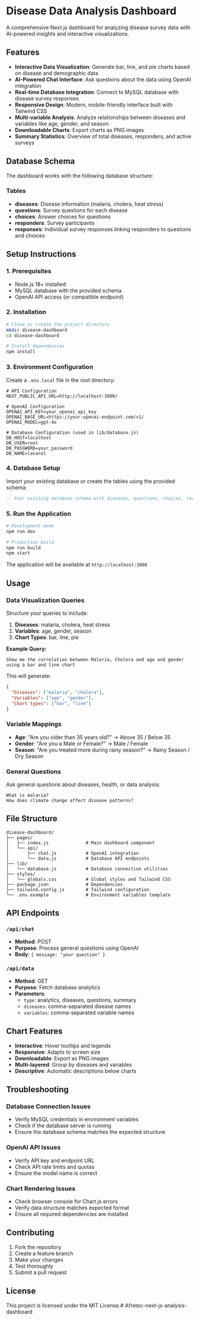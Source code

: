 # Disease Data Analysis Dashboard

A comprehensive Next.js dashboard for analyzing disease survey data with AI-powered insights and interactive visualizations.

## Features

- **Interactive Data Visualization**: Generate bar, line, and pie charts based on disease and demographic data
- **AI-Powered Chat Interface**: Ask questions about the data using OpenAI integration
- **Real-time Database Integration**: Connect to MySQL database with disease survey responses
- **Responsive Design**: Modern, mobile-friendly interface built with Tailwind CSS
- **Multi-variable Analysis**: Analyze relationships between diseases and variables like age, gender, and season
- **Downloadable Charts**: Export charts as PNG images
- **Summary Statistics**: Overview of total diseases, responders, and active surveys

## Database Schema

The dashboard works with the following database structure:

### Tables
- **diseases**: Disease information (malaria, cholera, heat stress)
- **questions**: Survey questions for each disease
- **choices**: Answer choices for questions
- **responders**: Survey participants
- **responses**: Individual survey responses linking responders to questions and choices

## Setup Instructions

### 1. Prerequisites
- Node.js 18+ installed
- MySQL database with the provided schema
- OpenAI API access (or compatible endpoint)

### 2. Installation

```bash
# Clone or create the project directory
mkdir disease-dashboard
cd disease-dashboard

# Install dependencies
npm install
```

### 3. Environment Configuration

Create a `.env.local` file in the root directory:

```env
# API Configuration
NEXT_PUBLIC_API_URL=http://localhost:3000/

# OpenAI Configuration
OPENAI_API_KEY=your_openai_api_key
OPENAI_BASE_URL=https://your-openai-endpoint.com/v1/
OPENAI_MODEL=gpt-4o

# Database Configuration (used in lib/database.js)
DB_HOST=localhost
DB_USER=root
DB_PASSWORD=your_password
DB_NAME=lavarel
```

### 4. Database Setup

Import your existing database or create the tables using the provided schema:

```sql
-- Your existing database schema with diseases, questions, choices, responders, and responses tables
```

### 5. Run the Application

```bash
# Development mode
npm run dev

# Production build
npm run build
npm start
```

The application will be available at `http://localhost:3000`

## Usage

### Data Visualization Queries

Structure your queries to include:
1. **Diseases**: malaria, cholera, heat stress
2. **Variables**: age, gender, season
3. **Chart Types**: bar, line, pie

**Example Query:**
```
Show me the correlation between Malaria, Cholera and age and gender using a bar and line chart
```

This will generate:
```json
{
  "Diseases": ["malaria", "cholera"],
  "Variables": ["age", "gender"],
  "Chart types": ["bar", "line"]
}
```

### Variable Mappings

- **Age**: "Are you older than 35 years old?" → Above 35 / Below 35
- **Gender**: "Are you a Male or Female?" → Male / Female  
- **Season**: "Are you treated more during rainy season?" → Rainy Season / Dry Season

### General Questions

Ask general questions about diseases, health, or data analysis:
```
What is malaria?
How does climate change affect disease patterns?
```

## File Structure

```
disease-dashboard/
├── pages/
│   ├── index.js              # Main dashboard component
│   └── api/
│       ├── chat.js           # OpenAI integration
│       └── data.js           # Database API endpoints
├── lib/
│   └── database.js           # Database connection utilities
├── styles/
│   └── globals.css           # Global styles and Tailwind CSS
├── package.json              # Dependencies
├── tailwind.config.js        # Tailwind configuration
└── .env.example              # Environment variables template
```

## API Endpoints

### `/api/chat`
- **Method**: POST
- **Purpose**: Process general questions using OpenAI
- **Body**: `{ message: "your question" }`

### `/api/data`
- **Method**: GET
- **Purpose**: Fetch database analytics
- **Parameters**: 
  - `type`: analytics, diseases, questions, summary
  - `diseases`: comma-separated disease names
  - `variables`: comma-separated variable names

## Chart Features

- **Interactive**: Hover tooltips and legends
- **Responsive**: Adapts to screen size
- **Downloadable**: Export as PNG images
- **Multi-layered**: Group by diseases and variables
- **Descriptive**: Automatic descriptions below charts

## Troubleshooting

### Database Connection Issues
- Verify MySQL credentials in environment variables
- Check if the database server is running
- Ensure the database schema matches the expected structure

### OpenAI API Issues
- Verify API key and endpoint URL
- Check API rate limits and quotas
- Ensure the model name is correct

### Chart Rendering Issues
- Check browser console for Chart.js errors
- Verify data structure matches expected format
- Ensure all required dependencies are installed

## Contributing

1. Fork the repository
2. Create a feature branch
3. Make your changes
4. Test thoroughly
5. Submit a pull request

## License

This project is licensed under the MIT License.# Afretec-next-js-analysis-dashboard
